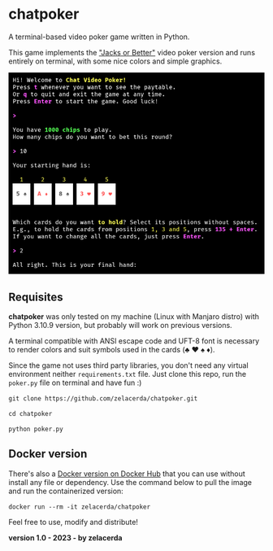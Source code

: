 # chatpoker
A terminal-based video poker game written in Python.

This game implements the ["Jacks or Better"](https://en.wikipedia.org/wiki/Video_poker#Jacks_or_Better) video poker version and runs entirely on terminal, with some nice colors and simple graphics.

![Game Screen](./assets/screen.png)

## Requisites

**chatpoker** was only tested on my machine (Linux with Manjaro distro) with Python 3.10.9 version, but probably will work on previous versions.

A terminal compatible with ANSI escape code and UFT-8 font is necessary to render colors and suit symbols used in the cards (♣ ♥ ♠ ♦).

Since the game not uses third party libraries, you don't need any virtual environment neither `requirements.txt` file. Just clone this repo, run the `poker.py` file on terminal and have fun :)

```
git clone https://github.com/zelacerda/chatpoker.git
```

```
cd chatpoker
```

```
python poker.py
```

## Docker version

There's also a [Docker version on Docker Hub](https://hub.docker.com/r/zelacerda/chatpoker/tags) that you can use without install any file or dependency. Use the command below to pull the image and run the containerized version:

```
docker run --rm -it zelacerda/chatpoker
```

Feel free to use, modify and distribute!

**version 1.0 - 2023 - by zelacerda**
